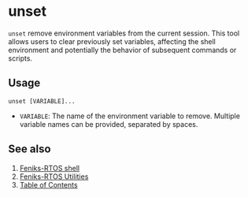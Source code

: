 # unset

`unset` remove environment variables from the current session. This tool allows users to clear previously set variables,
affecting the shell environment and potentially the behavior of subsequent commands or scripts.

## Usage

```console
unset [VARIABLE]...
```

- `VARIABLE`: The name of the environment variable to remove. Multiple variable names can be provided,
separated by spaces.

## See also

1. [Feniks-RTOS shell](../index.md)
2. [Feniks-RTOS Utilities](../../index.md)
3. [Table of Contents](../../../index.md)
